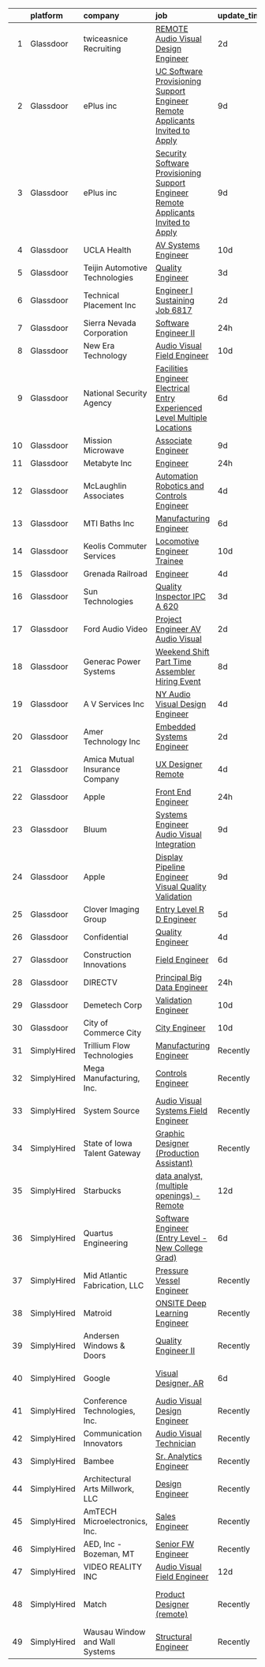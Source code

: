 

|    | platform    | company                          | job                                                                                                                                                                                                                                                                                                                                                                                                                                                                                                                                                                                                                                                                                                                                                                                                                                                                                                                                                                                                                                                                                                                                                                                                                                                                                                                                                                                                                                                     | update_time   | location                     |
|---:|:------------|:---------------------------------|:--------------------------------------------------------------------------------------------------------------------------------------------------------------------------------------------------------------------------------------------------------------------------------------------------------------------------------------------------------------------------------------------------------------------------------------------------------------------------------------------------------------------------------------------------------------------------------------------------------------------------------------------------------------------------------------------------------------------------------------------------------------------------------------------------------------------------------------------------------------------------------------------------------------------------------------------------------------------------------------------------------------------------------------------------------------------------------------------------------------------------------------------------------------------------------------------------------------------------------------------------------------------------------------------------------------------------------------------------------------------------------------------------------------------------------------------------------|:--------------|:-----------------------------|
|  1 | Glassdoor   | twiceasnice Recruiting           | [ REMOTE  Audio Visual Design Engineer](https://www.glassdoor.com/partner/jobListing.htm?pos=120&ao=1110586&s=58&guid=000001815bde1af5bacdf91974acbadb&src=GD_JOB_AD&t=SR&vt=w&ea=1&cs=1_984e3aa7&cb=1655103691930&jobListingId=1007932158764&cpc=26740BCDE5E48596&jrtk=3-0-1g5dts6p5380b001-1g5dts6pir16q800-451faa37284f0560--6NYlbfkN0AIiLXtwtv0BDns9BiY4ItblantFozdL6jLmLxNvS8mvsFZuf83cfUMQ9qRo3GRspBqXOMFgf8fthpx-_C22q8uRz3itCvf9cBGJbPsHYieV4Z8h5MJGEr-ebu6MgMBz-uHIU6-SOQ6d6E7Gtb-COdZ3byhuTX_XSrHWjGosj6QZ2Wajtk28WQZXi0UuhJUlxJKYITzIZvh2UPZghhRwxXok4Wy2UFwIzLHdJW_Ib3NnSW5VDZdeCupH8vcC4virWm9JbSEebsMnuMOV06W4V17JJESMKRPQLer5DKD8QfyD-hCvwPnhuET_4kg_wOpT4-OVNpuKXzj85nRumJYmP6LgRLkOwVzBYWa6A0i_mKlOcoiLMGaJx3iZYspPjthU88G9b1kKFfGGoIGLksVhsEZpyIoiKLt2S7A_4FmK5eRCvHofG5wFp2379O2hfBnMfYKBWI-nO0l8fE_-ztwRHyDFfet7UmRO-Dmq11vE9wlpHzCxhPBnj6O-j2rS9LAOQoTdAUpNdjWloLUrasRBKCyy4db4k5u-baE74wvRFN6og%3D%3D)                                                                                                                                                                                                                                                                                                                                                                                                                                                                                                                            | 2d            | Orlando, FL                  |
|  2 | Glassdoor   | ePlus inc                        | [UC Software Provisioning Support Engineer  Remote Applicants Invited to Apply ](https://www.glassdoor.com/partner/jobListing.htm?pos=108&ao=1110586&s=58&guid=000001815bde1af5bacdf91974acbadb&src=GD_JOB_AD&t=SR&vt=w&cs=1_93829f89&cb=1655103691927&jobListingId=1007916392223&cpc=9E934515C28A9103&jrtk=3-0-1g5dts6p5380b001-1g5dts6pir16q800-79c34c31ffe3a0c4--6NYlbfkN0B4q5ZfxtiYuHthRCrlNTaH3IgnRrb9iipLWN6eJD-7mf0GDGcGpfM9CdkPeB309lu2rHmGYQJidpvjoQ0kqEIfDujPyE7eEXEcKi_6ggEj8107-h8RVCbt9gm36wrK3SyHvn2UCGzArDUr2kjrREUH3bfu7_meW0mmNVc3nwBohidj7RZN8a8kvQbI5Y6kMTSQLwbXeYIwk_Ia6161xMXvvX_HQUN4A0gLPP8_r7CLVhPEV-6_sjsJTMQeEAM7RiPuYPJJA9l5MAyZKqs6CV3ELpjDLtNbHd9jTAkgWZp0SMPsXNDZGgR6Qx2-55pgTeo7mEkKLSiTYGaIFDHOKGQ8k61w9cL0X0brFztRBkriJGiTPUjrC5EzydGEzOpuyiYZJ2JJFQDq8J7y9ai2HWPbL8PGMvPwGwNoHQIzWpw3JqVlKxVcMuedqQZqENu5XE7kbl4Fi5hlQBwu3xK9UUcbUelHs6OULeRTyxfml623K2OY6J9SEZcg9OJY9MEZk_rZeHQa4uWhNyo6wrRi-AIw0X6SC_GDiC2X4u6T0HnC13JKOm0UHqdZpEDWhjajNfx23RgT2ig_WJK5knghHKQ7yC0zxhhWJ0Ch7Dn2JzFriwOa0O-EXkgJb_YKX3PiwqZvF-bN-22P5IGkf0TLi2v5xizEF6ZonTgD9m5QDrSMtBzDZpH4vGFAcgGz4BTMLxx-vCkxkChLcE4zAzvOnj59ITvBbLenIbZz8qdQyfNBoA%3D%3D)                                                                                                                                                                                                                                                                                        | 9d            | Morrisville, NC              |
|  3 | Glassdoor   | ePlus inc                        | [Security Software Provisioning Support Engineer  Remote Applicants Invited to Apply ](https://www.glassdoor.com/partner/jobListing.htm?pos=113&ao=1110586&s=58&guid=000001815bde1af5bacdf91974acbadb&src=GD_JOB_AD&t=SR&vt=w&cs=1_5cc26c8a&cb=1655103691930&jobListingId=1007916377775&cpc=96F8E6828E6A41D1&jrtk=3-0-1g5dts6p5380b001-1g5dts6pir16q800-5e196bed2c48b915--6NYlbfkN0B4q5ZfxtiYuHthRCrlNTaH3IgnRrb9iipLWN6eJD-7mf0GDGcGpfM9CdkPeB309lu2rHmGYQJidqplPnNGhBIFCUDLFsA1rQzQculEhFtHb154H8Yp6HeVayYYrFS3AGwLn4g6FPxkHVW95WR2IYWKo1jtVQS6cQOvM8IjAblyx5KkDc37wezpLvX_YxaEGh-jj4xit7MOwE1WglWk8ULch6mg7aMq1MGdQwvCHo0Kt9fCLlkI8bGX7qYtlsiiMP0BcA9mQ-HjUmYuwHtpXW10lJlp7JF7FA9LPfdxqcdy4jppO55x2T-3ciPoEV0FqzEPiCo2kC896VGVUocFjxKf3UjdRD0kackSyXXN6xG6Z4AWLFxQZpqWKLDlk-JG8f06Hw-rpU1c_-skMR7GU-qZgQO-0pW7L1y_BPzzPDXInMHD65ETWN21PwwnbN5lwErnQQZGRTlG5ZbyZzhc96BX1vIdGzPNDI6LlOQ0EAH25XdSB5PmSPtKgMfQmHMLmRJomHgmG0jevHtbuRyFgfAutNmo8g6lo5xCv_vSYT0VdFNdxrbAgQa7YUIRw_bhwKDsAz2nIGnHdtfoW7Q5w28XoOrBUqnnE2stdMER4uL9w3JeJ47ctVeh2Eoobk_d5HBZYGLwZZpeugcpCUHtNmLuyKmId2b_pv8-wT7wH8mtcJv9ngxR1rU4Z_ZSAal9O50gfnlhqyreGzXnW-se9RYXmmsV-yobYzyYfYjT5s1vaw%3D%3D)                                                                                                                                                                                                                                                                                  | 9d            | Morrisville, NC              |
|  4 | Glassdoor   | UCLA Health                      | [AV Systems Engineer](https://www.glassdoor.com/partner/jobListing.htm?pos=130&ao=1110586&s=58&guid=000001815bde1af5bacdf91974acbadb&src=GD_JOB_AD&t=SR&vt=w&cs=1_8d827ea8&cb=1655103691931&jobListingId=1007913036313&cpc=AC285F3A3ECA6BB0&jrtk=3-0-1g5dts6p5380b001-1g5dts6pir16q800-ae1442013531abbb--6NYlbfkN0DsE7ViekIsjp64t_8fXghHOV1s5s2e0k6cDP9wEyz_6tOierAtAOrZIVlWcTlCBBs_C1IgRcqucB3S5qgCYH7Bb5fd0T12I9Lf1Saqzta6Km1cdm-JSrBFfgvu7g_9vdYOJ80TDLLo--fkpB2fCBB2XMaL9h-7b40VUoeicUmm3LZKkY_RrxDn6DzgoAGIR7_i--bJ_2M-bdJ8Jz_2kYXO63v4d26mubncn4EVTK_cotAt7MxWDKKdADaAamawuDilO17SXUK19JiXb0jwDlxbW2BHQffASTco_Rhm_m9Q7xIFndl8sMcMr6j0uedDcJ1XOYgEvov6GCql-H_S2EqPeyGkG5DkRwTHoZ7C9o-GBk0J4bg9yONO_QUyVBo9OGSb-AN700OvQFnm6XwgU35KEbOyIhE-BMlqTWdPRsP1BsmWVHA-Abp-hLzVlYL8aVcmns-UaldJnZss7msSLnEHYpD6kHAO5dRr1XWzOLIFsUuZ3-4vdBT1HmRpLQ-aCOHDIms7LA56USNNJ47hemi4vpqhWqjQAcudVEaP5v870G9L95S9GcnUIpNLE5PKs9FfPFlD5XqF0qUnhSAVXLlvAsHVyvWOFhl8kFKJ-Vy2jOg_nhlIRpgRjY0XvJOTzDbLOVJEde5Q5pBXGB-YDnfSjyhbLDKl0hWqRCsi0vabIfG5qwFOdlYL-3fc1TDYJgu6yPrhzgPO9GTOQIX3phqdHwpTLrTv0U_i0iO8emdbf0I5VuBu6VWzwY5A1Lcy2peo3Cqt3Dw2WSJZQEQYbMmaMpA-A4tf1maD6bM8uOt8cXRGnPJCGSL4Cul86AQNYhfjTL1sEjf5pRPEv7QnKFECoNw_zPramORUKdg0qolJZu8GpsKcalTBVCqRv2Tgr3pPJ4iulWA25V7Lx6nUa-j-WeL_sP0ZcJ5FZbieWKJemFSdTjp5NFbmWWjQx_SvCa4XZfCo75aQ6HYYei6-E2JYsRamJ9C6t37f5Z9rpQ1iDsj_k9UEzvLa-nvz-2ZEslsdXyTzzxul2aizzelDDRIZXcVBIac2FMOpbNKvGwQTRV8FIcETU-84buc8FSwJv-4%3D) | 10d           | Los Angeles, CA              |
|  5 | Glassdoor   | Teijin Automotive Technologies   | [Quality Engineer](https://www.glassdoor.com/partner/jobListing.htm?pos=118&ao=1110586&s=58&guid=000001815bde1af5bacdf91974acbadb&src=GD_JOB_AD&t=SR&vt=w&cs=1_3da8bce0&cb=1655103691930&jobListingId=1007929110439&cpc=AF02A54CD0F60729&jrtk=3-0-1g5dts6p5380b001-1g5dts6pir16q800-bd4447cabb392528--6NYlbfkN0DnaoBVx6C2xqmGVFkuVrbeEM2K8M6Mr9IGd4k30nedi-JUCsVBAz7o0N4e6mf_3Uo9fF65GeGDxn0Z2dt2DO7OhvrfgTqUQY_sRHf1X6dl3U3uPx4yEJjqHFNLZIrOZ84U_-hgq0qXKNdVpjiivcHs9Kgmzb8AybtdjWElR89L7G7mJtL7z7EQeszrSXkKTpYYUP9m8XbPbJ8kggbHT8y4y8dKREmqE_s4t0ClM09Y_WR5XGPynFQ-9hoedINVBiOS0OLd4HBD1Wwph1rXKySPiODvkiQ9Bpf1KI7GgSbiGIPTqeCbFz523styP0nXXPKMsVjy3FUAHJyHr6HYmmwhrbWuYt0jlgZuvRUklu6Visdza7nHPrRoyx3NScakfFOvnKD-1Xv7hb7d5GceJ7hH31ISdGkzV-sLpv-u7KxemYY30oSSOxLfbqE87TJ6SNCW6WMK7nvNSMH8ZMlO0QyT8DKNPUZZ1R1Hm3vIPhdFx672DzaSI1UdDGy_QKWj2WWmCrGyyUudY3ouLbNhv3Vz6iwfnatLAkxnQd-nXLNjMRoArrekf5eZaxv2NJCEDzv97Sqoicldovw5w2v9JaolkwXiFlrmWZ3UApvLDsEeaQ%3D%3D)                                                                                                                                                                                                                                                                                                                                                                                                                                                                                      | 3d            | Charlotte, NC                |
|  6 | Glassdoor   | Technical Placement  Inc         | [Engineer I   Sustaining  Job  6817 ](https://www.glassdoor.com/partner/jobListing.htm?pos=129&ao=1110586&s=58&guid=000001815bde1af5bacdf91974acbadb&src=GD_JOB_AD&t=SR&vt=w&ea=1&cs=1_98f0beb6&cb=1655103691931&jobListingId=1007931544351&cpc=C5F9C09AE97B3D2F&jrtk=3-0-1g5dts6p5380b001-1g5dts6pir16q800-6326262c410ce934--6NYlbfkN0ACTqXMwIKLnsd5hPn7ZBNeqQK6UjotSgk6mVO0RdxsU6jVekUYSeq3Rqi01jvrDvrlPUqr8RrB3hK_GhXyxRHkVojY6YNtMeEwonYIDtSgTTohsKwMDxWbrgiGCAJKYdCkHu7pLGCt0hz_bmGCB6gUlvCSk0-9Hh3wgB36XxmTFzB1xNbpbf3TRARgxXqot2dKQL3WlBKhIQQVUl_qtG598l3lHgogbUBeljKdAlXkkGOYfYCBGeH3Yf48ouDQKF7xSYGhaJS1Ntn9XdFqjG_GhYv6vtxC5vevYfqogsyfj_KzE9605PdsORiYthtt1fQbV83voSsl3FDewyikeb-z0PeWgegTNQqGcmWGlvIR2tx5JZCBxANRlEeT_TKj7f7BR1AR7KW_aHZcZza4BOQ5caZCxL7IuUEUIm6lmFRAIbkE4G8qdczpBiwxPI_6s4oo1molfBAGfA0NO1SvTNbhPTUisGIg3_sad2O1D3W6D6UOhuXHB1d0maEOY4LtpV8%3D)                                                                                                                                                                                                                                                                                                                                                                                                                                                                                                                                                                            | 2d            | Santa Barbara, CA            |
|  7 | Glassdoor   | Sierra Nevada Corporation        | [Software Engineer II](https://www.glassdoor.com/partner/jobListing.htm?pos=114&ao=1110586&s=58&guid=000001815bde1af5bacdf91974acbadb&src=GD_JOB_AD&t=SR&vt=w&cs=1_2f4eb3fd&cb=1655103691930&jobListingId=1007933621113&cpc=95727D28359A3DAF&jrtk=3-0-1g5dts6p5380b001-1g5dts6pir16q800-b35fcab246921ff1--6NYlbfkN0D62_JHbrgYxlviA7FwbPsL4TkqsqsoMMqCOTnkHNAsjFce8vIDdSOySZ44GhM1jDyhekAxKYKJ-vCy-dmSCQCBszjUS_qLpel63a0bRlchoYInr3NqhUyAwmRnvr2TocEMswJtNIIDBiKWzKgnarFo9EyH95TBThDcDnMKJZ7Re4q4Zat4fC6LVhLBwfryCdGvGDcmG60fjFNhK96xXWaNggdUx5KhcbKgJ0Ef56Z880-Fv9U7o1kH5HrSgbKtRBWVwMnd7qjvpNR89xgJZ_3qHwC-nDqyEBAKZN1hSl_YfVGQx-GbpANOZQQWLF76sMHduPAJgKEQp2iWYXOr6n6XHuqHFyDm_X87i2CvE2Tw3b8aU0xl_xlB43YNcRVHC68Gls-m1QILp9-4GJldtUsACOcqDl-P1TcI4qNVxm3Dv83xyzWw86PMJCM0u7FW4k5SGHeAiqBDUGuiMcgj7lwnrZifa8N5gGRlZrW7UcJ0VVQxkZR6uR__ncTsyM_kwj2HElsCLqTUM8riAldh0j-avdypWzRkLka6a1xk2km3xdwlW00HbvkO)                                                                                                                                                                                                                                                                                                                                                                                                                                                                                                                                              | 24h           | Sparks, NV                   |
|  8 | Glassdoor   | New Era Technology               | [Audio Visual Field Engineer](https://www.glassdoor.com/partner/jobListing.htm?pos=119&ao=1110586&s=58&guid=000001815bde1af5bacdf91974acbadb&src=GD_JOB_AD&t=SR&vt=w&cs=1_4c125a48&cb=1655103691930&jobListingId=1007912918315&cpc=8D52E76475A7E842&jrtk=3-0-1g5dts6p5380b001-1g5dts6pir16q800-e2f4f63caf7f3e36--6NYlbfkN0AfJG_xRG53mg9dqGX-4VxTWJDceace7w4jwCqXHg4RLhP8YKpBAAOY2lKQH1t5-vCTkpC3B6OVlq4KIXbUR4dg0kQlZPREIF3P1u3BAOGD4cyJfYE1vjZwT7N2O1V1cS2pYqH7Dmm1kKVjzMzFQlYjr8B3sHNeyLeMLPVqSr1-c-Wpq8bxafJ6grHJxXgTZthY6_n26rPD3DkT3GPO458M0hbZ6JRFFEHNRK8F7iMq8CoEDDTyBC4HK_VohZXNT2l3fiQ72yz-Qq-4idUjZ2qdqpVl4M3CXUMzhPItzhKiCytD_HeguE3vgBFGAE3AEn1dbAQ75-CGpFgg90Ow3CIyDkSlACatagjWn1XF9OscqjMpsGOMpxrBhdY_uqXpIDhYuWM7e-l5RJGqCFdhztQj9MPqRMk5OzztIhvK1t8QKK2xC4GhiEibCjx1038PTsvIb-OhAiKSgFrmjM4CWU-r1E_xbd-5d4s%3D)                                                                                                                                                                                                                                                                                                                                                                                                                                                                                                                                                                                                                         | 10d           | Minnetonka, MN               |
|  9 | Glassdoor   | National Security Agency         | [Facilities Engineer   Electrical   Entry Experienced Level  Multiple Locations](https://www.glassdoor.com/partner/jobListing.htm?pos=110&ao=1110586&s=58&guid=000001815bde1af5bacdf91974acbadb&src=GD_JOB_AD&t=SR&vt=w&cs=1_269396e4&cb=1655103691928&jobListingId=1007920180076&cpc=3999BE48C643E528&jrtk=3-0-1g5dts6p5380b001-1g5dts6pir16q800-a0332c9e47c1e263--6NYlbfkN0AC5S5KfpcrE62cRuYLg6qW_HWiPjKHP06qk-AGfbwYtGlr3wcSMURH9oqKq1q2FCdQabsBawpYv9ksDwi6Z0-ID9JfcxFWiwhaArLErDP2OZ8uL1g-7w_vmYUvdQ6iPtV03ASysv7r9G4DvfSkuv6h-qS_xyVHRk64yEYKVoqHrEphVDULGmFSOxvG5acrGxWL3x6rd-y1VvAobRlvH9lWEwpBpaeTIbZbUh7s9aaBMkfXBvkHehwaClPb_lIpwf-TIwKbedeRC-Ct4vlNS3ayJNboh7cQyffC7oeJgZJYhZjfXrW-CZjYbZsU72yvtTxlodfLSNc3TIkBAPPApg-lTDhwVH2WIWKfQbR9HbJnbx_KkDmvyus2ZmcnuEXDmY_pRPU0PxNSt4ZbI9d0cDosNn_06YjSkdj_8idoxQ_0HdLblCwHXk35s1AIhzoBx5tSTuB55npWbRIwjencqIBEoTHJpfjulsMreYGthvFr_hqlcuU4m9in)                                                                                                                                                                                                                                                                                                                                                                                                                                                                                                                                                    | 6d            | Fort Meade, MD               |
| 10 | Glassdoor   | Mission Microwave                | [Associate Engineer](https://www.glassdoor.com/partner/jobListing.htm?pos=115&ao=1110586&s=58&guid=000001815bde1af5bacdf91974acbadb&src=GD_JOB_AD&t=SR&vt=w&cs=1_a32c6cac&cb=1655103691930&jobListingId=1007916982813&cpc=64DC0C913FDBAADD&jrtk=3-0-1g5dts6p5380b001-1g5dts6pir16q800-f472d513f38a0de8--6NYlbfkN0DMzJerYYVu8Q4XOw-Zynv8DQbhmW2d_BjXDoDYya1YvgJJCljj9QCiwMGsGVT1rDL124WqSqfM4QR5MN7vUkpgM3JDPCyeuqwO8CBMvlla6djKcxMoyfuNaCAX-rIoW2gcZf8f3oyhsjUFFlygUdnQfTADPaT8gH_KdpBsQ_SnZsg_hHWriEmnpanOYZiOEytZxjBfNsInllk2H35p8H6rjcoPvyfOLMJGXUanPVHP44J4bpkZqCQcsdoGHsaAXk8k-Ez0qLz7j2AeTj2gXwz-r7CTTfNf7ZmTgQfn-IouYEIk5liF6bZuAW2GtZCMYM-Il7tEw4OSuqYDPZWGLROgbYThGsb45-J8OVdWkpma9TyCv6emcnrJCP1nGtdeW-63tMW6_r5dZas9kWaGNkbp8uXXZXKSVVVe43CkqS9ake2sTBhUXWIK7TTFu4_lMnXXP0gX-2EmrAN1xgg0P0aAuhVbNyjbcYI%3D)                                                                                                                                                                                                                                                                                                                                                                                                                                                                                                                                                                                                                                  | 9d            | Cypress, CA                  |
| 11 | Glassdoor   | Metabyte  Inc                    | [Engineer](https://www.glassdoor.com/partner/jobListing.htm?pos=124&ao=1110586&s=58&guid=000001815bde1af5bacdf91974acbadb&src=GD_JOB_AD&t=SR&vt=w&ea=1&cs=1_285b787e&cb=1655103691931&jobListingId=1007933653379&cpc=39721386339D0809&jrtk=3-0-1g5dts6p5380b001-1g5dts6pir16q800-94d14086a38ebbc9--6NYlbfkN0AEz8yskhs-WyonU94DxDbjud48u0ikUque2H30VUWXBLQQy225G2gTEuepzS3xvf11dM72TFz_Yg8s7kQhr7XBY3XL7YvcRWP9RXeqUiLLBk7eLo4xdVozjoIpmUzfglgpNXcOB2OwEV3jra6E7NL0-xmIMiUoH9EDVOWYKe-i2ErU4nh37j1APkPr6lwPjTk4SP2z-im3YXl44tjdgbaEZrLdfosy0yrNGyzEWOrTdwxCgJVrgbltrIjOD5goobKuWZbOtZGIPe01lms1xd6p6rlgJ59I8l566qsW-c1NkTCpR9jD1YQmQ-xMdaoVtmlsAbt2QlDQqmXGVIi1unlU2bEk4hM_9mNGFqxBi2DFWDMIxAhOfzpjuT1P9wAyARErnl0uHs47Q_giYtnWlWYPbE46hV2DI9fLCswxrtGYYuEWOdbjD5Ag-O67vjVQf9GBGqgBPwJJ8OtL4NxXeEA8fZy7DigpS6Isd0PaactYR3DPTPHIMN-BHZlXr3hVnUaefFlBoCGTUrgLDTbIuv2B1yf1igvXJWI%3D)                                                                                                                                                                                                                                                                                                                                                                                                                                                                                                                                                                       | 24h           | Austin, TX                   |
| 12 | Glassdoor   | McLaughlin Associates            | [Automation  Robotics and Controls Engineer](https://www.glassdoor.com/partner/jobListing.htm?pos=102&ao=1110586&s=58&guid=000001815bde1af5bacdf91974acbadb&src=GD_JOB_AD&t=SR&vt=w&ea=1&cs=1_9aefbe5f&cb=1655103691926&jobListingId=1007926162832&cpc=E807CC5D9EECC89F&jrtk=3-0-1g5dts6p5380b001-1g5dts6pir16q800-c3251040ebdc243a--6NYlbfkN0DukAwDndutArnS8OT3znlJ-TW2KpK_7rZjO0LfXc6UVH5gGuOvt159-YgyWFozspbQSHuKPkLQ8SOrvAlS7gw1Xl4vRWpr1iLL0CPmmheWCLkB06eKMD29omy9kGdvR86cfqm9fhDKILX5LxI1YtbefTBTFo3vo7rTXOw3ekn1lAgA_UFewj7cTznC5ct5zzYRpp9izDc839quaXoBAGCv1_G2FdhNWvGIfyRKABL97xSX1z_7AYslLw1m3xMeY4xKjiVYmyYFcNLviNhexwosSWb1YTPqONhUC_OzIrmdIt0AO9L4DgnTWj9FwvF9K6OQTtcf6ipwu8F6ri96VCOzjT0zA5rs6FStk7kS0zfZAfow1UqviOJPqgeGiy9UVAAVdlPfkpszkrvPh-4TDgK42e6HRLWEtIJit6VAn18jZutFuEoZMiNGFJoxhilbcl8rUg9VurzOx52qEm1AkglWDCpkBTq2ZgsYJSllH62IwLhVi4WQ3SRnzdMzBCWI1rT8MD61-JcjTfl9xX6762MCG7Xud6GTSAA%3D)                                                                                                                                                                                                                                                                                                                                                                                                                                                                                                                                     | 4d            | McDonough, GA                |
| 13 | Glassdoor   | MTI Baths  Inc                   | [Manufacturing Engineer](https://www.glassdoor.com/partner/jobListing.htm?pos=122&ao=1110586&s=58&guid=000001815bde1af5bacdf91974acbadb&src=GD_JOB_AD&t=SR&vt=w&ea=1&cs=1_35e93d11&cb=1655103691931&jobListingId=1007920893344&cpc=632C08DE5A4EA969&jrtk=3-0-1g5dts6p5380b001-1g5dts6pir16q800-c095c12447b8ad9a--6NYlbfkN0B1ZbfVf7Xvph6p8cr1EOAD6nmieJzFLN9uQXR80e2-8ojJR-dw0FEeuyng265TDS5f47RVZxDZMsL2S5ePy_cP1H2E5PwuRii64x0uu0UiD64XA5l8zv3nMRATssnD1eZHt4uKdOJVonDi0UJ1L_3N41E7eCeBO9LogSIlyAdE9MWK7y_YYndIe9qaWopTK8Dw8XVcProER97D3-bEedkoTxy1P2IAO6QLK-obTQCmFAIducVIxufYR9bx-fnxLi_FEmJx2E1oZ9XjIlsskKqIFkMUSvnAqhiQnpMf-_VkBzcLbQBEFHovBJAzivl3eDZuJFOsQ4bhDqcmIvEToYbsnlGRRL-f8d25J1t-aX1hLYV0n6qKwRGP27ARQ-lek5TS2yIHvtydgt522kNKTe6uf_y98YkIGvSw-BS_x2kS_2DiHlucaAb-iJB15jDSmRgrCjQ9-2g1Sm_6faac9hVLKx4wu3Gzo7TWey1D5aPZFMOmiygow8nWKUtUCTBoY6INZWJSiHexedCvm6TQEwpJ)                                                                                                                                                                                                                                                                                                                                                                                                                                                                                                                                                                       | 6d            | Johns Creek, GA              |
| 14 | Glassdoor   | Keolis Commuter Services         | [Locomotive Engineer Trainee](https://www.glassdoor.com/partner/jobListing.htm?pos=109&ao=1110586&s=58&guid=000001815bde1af5bacdf91974acbadb&src=GD_JOB_AD&t=SR&vt=w&cs=1_d7b768be&cb=1655103691928&jobListingId=1007914330397&cpc=88BA482E144BE5C8&jrtk=3-0-1g5dts6p5380b001-1g5dts6pir16q800-bcdb9395720c7a36--6NYlbfkN0BH01Z0Zj4DRGYDcNtOIJ3K3uqZ2cpVsDCfQWKpeLTFWiKMK9p112Tffvfr9RYmUtqedIZmW2ra2SqmxBWSwE4NPoQPQbfPsCVIjS3-V-ARfHso8OA0TjDDf881nvBE4gOf020usc9s759PbXraHc9w1X875XVTkYec_3TbCbFlbtMtFtIThGGwoYhmhQivJzWB2iBxB1mwm7WihOiVt_ddpdepru1rYEnWLw60JVJGMJujbPxGKhyZ-TbLG6LzfSJJkBi5O6PWPkvowV2I-PmtaV2ovhwXncRvTyL5T-FKbzKo8nm0M84uTnG5B56y_XBg8oJfQ4J54Wyz1E8wBWM0WqJqZclUfWx9mP92iAedAAw53qnkIpuXc3YZMoOoSWmam_dRVxLj3Pq-u3-6upRIhQi1d5xTxiHf0X12rMHUuL-puF_1USjIgewM7osDAPp6rYlV_ndElFtPXSDrie5GEVPE3LdkQYtN21SQkvlAty1lUCyHgG3PQDXMxTbZPVIL58XlSrk2K8PAsfTWhrUCG_TkPKTcqLsXAH119-nQfHjrk_pnnrZ6cNtMbYuaXT5dBp0co_HdA1mVjbdAbY-ZLhoapjRBqj7s2A6ac6Lc3sN-sSr5ABGjPvigWW1LwJkuZ54mkD55f8CD0v7PH6CKPDJeAQbDoMfWfY9JA4eZGWMbtDvVgWu_l59wVkRqVdxox6P6KTuhx79m5M2p17rDc8K49UvNCZsYhbywtN9igg%3D%3D)                                                                                                                                                                                                                                                                                                                                           | 10d           | Boston, MA                   |
| 15 | Glassdoor   | Grenada Railroad                 | [Engineer](https://www.glassdoor.com/partner/jobListing.htm?pos=101&ao=1110586&s=58&guid=000001815bde1af5bacdf91974acbadb&src=GD_JOB_AD&t=SR&vt=w&ea=1&cs=1_7c905f5d&cb=1655103691926&jobListingId=1007925953519&cpc=070CAA02A9635950&jrtk=3-0-1g5dts6p5380b001-1g5dts6pir16q800-3f0baf96170bf036--6NYlbfkN0DWtRa9NJfjQIs4MWRRqD4F41esfMsK79cV24t80VXfzWoIWo7wDhVmo3dJUZ75DqRhtcLgxnWHpFaDj0V2mcdEIYZmzFGLGM_1Ng9QFia8jXr_BmPBgfGWSPrl8KwrvONjokKXjLukIsZ4OoDqnol30rhVQNAMvp8Vb57pjFz63nMFJwTU685yrU_nlig0q-pMThrlIPrMuFPkIDk5wp_NulFi7WKTi2SMB-7jQSvw7fJP2GojFskBXdj5Sey8660JBDvD5ts47rmqdTmV-rbKp5-gTPGa3iMsp4wj1N58DaO8p3UTcggaJDOAK-TRPbIbJ74VGiiys7OUzM7dg6NQlfyXKm-M1pLrGsHk4Q2Uz6W42NGPLsds_cmlnNgnEPR7WeYnPSCipERvxDLX-Iwg3Is3rE0daFLB1rngKcGooMLxbwZp8eMRdHxiGUQSJ9CbpDhLCIHSDukUuhAYe-qGzZV4_p9rv8yBxbfvi9B0J2RM4_bri-_N3_49udHTqK4%3D)                                                                                                                                                                                                                                                                                                                                                                                                                                                                                                                                                                                                       | 4d            | Canton, MS                   |
| 16 | Glassdoor   | Sun Technologies                 | [Quality Inspector  IPC A 620](https://www.glassdoor.com/partner/jobListing.htm?pos=128&ao=1110586&s=58&guid=000001815bde1af5bacdf91974acbadb&src=GD_JOB_AD&t=SR&vt=w&ea=1&cs=1_6ef2474d&cb=1655103691931&jobListingId=1007929170223&cpc=63E4514951618C5C&jrtk=3-0-1g5dts6p5380b001-1g5dts6pir16q800-5424aaced29d37a6--6NYlbfkN0CpaQ4qyYGjETj-o-kpgxD7mApBHTNOIIuIqvivG4WT-EVqZEPZ_cJQnhSeGJGW5Xj5zzL-pJUgaND_3rGhviiGP36aY5MWbK5PAjGIReLcmGvkstTe6U18gzNM-Wr0vAZgk1gH2ugs0UnteYDZ7a96O48MXV1rCa1xPIpOSAn3s53rlQlG51afDwaxXX7agVT0M7yTpWE6ktsBw6yOoqKHg-qA-TQlK2FCl1o1CclqG6ojB33Um6ESbyZ14dlvXNnBd4l6bjVh8lU9hImVsaHwm65npOKfuniR2AXOEJaAJqZg10Neq7Brrg7KYDT1TPgSM6E8aLEEuQb-FgJyiFafNXufpVka4IgEK9Rge4gtzAlCTHvYpWVIKyt7cXmA4qiZC2MNAIjG3sjBGF2NPOXkohuLDthX-B7VlR778vjc8dBHdA6iUHcl4uVzDDpYLmitnhBg_0xp1tpETbprfhX0GInthHTq0hOG2rJNdNcKdjwgSKUdZ21rmGVEfrTSRlyiFF6Ij1QNWT_xjbLjHd3kJ7nsOfubYMU%3D)                                                                                                                                                                                                                                                                                                                                                                                                                                                                                                                                                   | 3d            | Oldsmar, FL                  |
| 17 | Glassdoor   | Ford Audio Video                 | [Project Engineer  AV Audio Visual](https://www.glassdoor.com/partner/jobListing.htm?pos=123&ao=1110586&s=58&guid=000001815bde1af5bacdf91974acbadb&src=GD_JOB_AD&t=SR&vt=w&ea=1&cs=1_5c2aa731&cb=1655103691931&jobListingId=1007931537023&cpc=6BF42D0955AE9A34&jrtk=3-0-1g5dts6p5380b001-1g5dts6pir16q800-ffe3440569d75095--6NYlbfkN0D5Qh5ztHRJazBopTDU4c15ovZ4yuEHLDrRszDAd4mXZfEM9UhCL-UOGfuzT-KuljK63vf0igvpbwo_Tevpa7EhHBJVyXtAsDJDQiiZGhQubfdDXFpRS8SQfqyT7wCo9VemLmneSKQOra3O2MTakweQqkD-f5EDRrUQCPnqhLAZD0SpeqQRIRq9WDIGhGyOuRTaimnzKhCaNbx1GIRZqrtMqUCJClKrn8boFq52EPMmGorRKTia5LmMesDA2r_DqaiMWRMdRBekXnCg9r_bNlgxsOz70Lag3vVlfRMdRhMNW0HYXgL0igzDEg4Sw83ioxhkQ7pnUNjG18h58oJc4L3b-KTA6GFPY5bL3af_caMH4iw1WLAxnw2joamFMDVIzmy6n8vjzRu3CdE9R-GpinCHW_d2HF4dA0U8ODAXUEryRQiTMlqGrqqxcynwMJrMW6N_hGcq_umufuZrl-3dHMecATLkIQe5O72-2ntJArfGnUPVNm_RM-I1i-vkkMRc5FJtp0UOt9jFKQ%3D%3D)                                                                                                                                                                                                                                                                                                                                                                                                                                                                                                                                                                | 2d            | Denver, CO                   |
| 18 | Glassdoor   | Generac Power Systems            | [Weekend Shift Part Time Assembler Hiring Event](https://www.glassdoor.com/partner/jobListing.htm?pos=106&ao=1110586&s=58&guid=000001815bde1af5bacdf91974acbadb&src=GD_JOB_AD&t=SR&vt=w&cs=1_408d53b9&cb=1655103691926&jobListingId=1007918191767&cpc=B7DB07543733ED84&jrtk=3-0-1g5dts6p5380b001-1g5dts6pir16q800-07803fdc6dd1b012--6NYlbfkN0Btxs39KmTzjw_u_hUXcyTcLpNeUj18C2Nw5A7DCW0FWOPSvZxadnbHK3zUS7ZR5PxFjAz6JgyPU4mCQbegyI_rkswystAHWNpyKrCDZLTerz8p3ckf7Z7GSo7PPgYr92qvkeA1vYcHMqolRwwgqollr2F2Ru1-_rgUGaUfVATw0iXQWL4DmYah0whmfLxTpAzLF4RNWtB7eCchLZiB5UpUKt15Pdf5kdK8i1UIFjJIwtApQovJ8ghvzry4kNJcHD1DdH0-eEcsZogeIyLUU3Hb8XGFViEcGQ4vcjKahbQ-xv-z6oaLxLLQsU37NM4HYO-H3VY7Lr6d4eXJsX2GbZIvj47y4EJPR7lPdC5Vfewzmsyjxec3Z7wWuZIEdi1soFHxHIwmNBr7htktWrC0zF3_dSuOkzKalMMSAQEoulfpMpdyAk14oBi9jXgjtBb66O4yxyE6Z-7Nz37q4BqwtO_ydEq9bQzezshyDh0bFh-4g7xQDLW7bJHh0H_E_Pu0v7aEsjbqr9O_UKKAtPCTzfIwuC_wPgsZRld9DEj1_xrMBWgfiQ1YGBdw9e5UFUD6pV_2WIdSf9cWRHiW6V0zjelFIVW6jvjb9nycdMo5IOGmIEfJT59ToLWb5kMtax58n7clyi34efFs2TQGVXEa6a-9UsI2hDtMM5ipON5m5cfOMLkbwK5_o51cINcgW8pjUynBMUQSvJNA8LVUo0IBC870S3mmktjHKtNV-zgblUxm8zZIz3rMefn3vlobqRcQI_g%3D)                                                                                                                                                                                                                                                                                                      | 8d            | Jefferson, WI                |
| 19 | Glassdoor   | A V Services Inc                 | [ NY  Audio Visual Design Engineer](https://www.glassdoor.com/partner/jobListing.htm?pos=103&ao=1110586&s=58&guid=000001815bde1af5bacdf91974acbadb&src=GD_JOB_AD&t=SR&vt=w&ea=1&cs=1_bbbd93e3&cb=1655103691926&jobListingId=1007926182462&cpc=7A5E4CF14E685A14&jrtk=3-0-1g5dts6p5380b001-1g5dts6pir16q800-8c2831c3d65825e5--6NYlbfkN0D_KRozbKJx95I3LRYgbj09bqBDFeyQG4s8tCOB31p2DB52vlyhi74MzhuvOVbf_ik_80jM3Xz52jvOHAcl9c8euO2tChpDOa8_mK7bLrxi_3yYSW9gzuVPyej9K0r4a_hw46cAc8us-b2CLRodYVmhlXRR9uokNklMBbX6inAV0J7DaNDco065Zp97yt-G6-k8YyXbg3Nlhvc5X7sVSS1ixScxTdpCXKFwuNim0UyJ6vxfN6_TZL_E3cZZvmR8JtywH0wKLa9mF7MVfrM0kubPEwubhLm38RlxXBQh4HMdmsUvQ5EW1qw-FxONp9HarBM12ALE3OCukipu6sKsrONQdcxMWGJyFpNE3krtwt1PLHf00XNYhYyjwYHtITtHnk4w4ba4G86AgOTzDjmuj0PXg1V3X0lDMhRfSz5agPBGH6F6e3DlOEi5pY-SbJK7aSCjncTszbruTqW8Ec_ZqDP8KJlu2BEZFniwf9yI4T8waQXaOOAppJJTJeAXhsW2Y1KJu_HHsukk3g%3D%3D)                                                                                                                                                                                                                                                                                                                                                                                                                                                                                                                                                                | 4d            | New York, NY                 |
| 20 | Glassdoor   | Amer Technology  Inc             | [Embedded Systems Engineer](https://www.glassdoor.com/partner/jobListing.htm?pos=121&ao=1110586&s=58&guid=000001815bde1af5bacdf91974acbadb&src=GD_JOB_AD&t=SR&vt=w&ea=1&cs=1_177c9a66&cb=1655103691930&jobListingId=1007931719230&cpc=4B86475FAF393599&jrtk=3-0-1g5dts6p5380b001-1g5dts6pir16q800-0a7b21f000d35cd6--6NYlbfkN0AqmDMj2bDZkROu5FSaidcV95bzkzHAEofUpgLoJ6M4LTjV1vucrDQAzNbwESHGstk0osExnhCrr1Wnky4SFNjcvZVoFadPULI-G072JZ_PnjHjZUNmklJVQWHWZcTSn_d7RXX2ejXxAqWAXQb_rXSI0vN6l2qKQwqpJS7sxsCt6MlvKLwanUk5QVObYHzoCAn11z1RxQUULF6oJjrMPEpaSpaTeJTj1rOOONaeph9G2WWPTBKbl9ZKpHcDKP_-ZPnfhK4_77Ok4GXZfBkPlT94lloLyI8rKYpm2vBmEy_EJpBXNSwzceWQQuBamUaYG-2c-sslO6MibkcrcCTdJDAUWlTJNGhl9aR2Pn3Dy4_kLp7q6BGbAZvO2r-u_x_raobfoDRn3CTgHgSne3K5gdbDxMnikBH9r_q74t6jdavdhXGfeOGmH6pvNgYofkujZ7KXGMgqtqKc37YtsSRy5RiD3PKLmLZXgIW_J1vcg72jFQ1t_3OYe_NJLTbCYPhdkgk%3D)                                                                                                                                                                                                                                                                                                                                                                                                                                                                                                                                                                                      | 2d            | Remote                       |
| 21 | Glassdoor   | Amica Mutual Insurance Company   | [UX Designer   Remote](https://www.glassdoor.com/partner/jobListing.htm?pos=117&ao=1110586&s=58&guid=000001815bde1af5bacdf91974acbadb&src=GD_JOB_AD&t=SR&vt=w&cs=1_c92a49ff&cb=1655103691930&jobListingId=1007926834023&cpc=FDA93C03AE7AED37&jrtk=3-0-1g5dts6p5380b001-1g5dts6pir16q800-2c7305d5d3e04e6f--6NYlbfkN0DHNsmo6-l5VPEcn0_qUKkjeVx5zfr-x0vwZbi1T4ZBycdf6Jx9Tpj7qckzafRgtcIsjmn-TscFFB-IG86F17M_sb4snCqogfMYBkucV4L1lAygGDqBt5-cph-doJXodkoZgAZ2ic4E2TQ1vuILfL5dbGSsMLK66x38hbHaXN1IL6kxewnsLr38Yf7hwdUAZcUpSu5hNIu7xgOB0bn0YzJsb2v_vj7ZaHQAc9XYacjC3NTdnLv9bU-eUAnBiiCZoMQ27wwbDZhNnvZR1rio44s7b0pjA6TLCEQTMqcc2NL_ZmbjlFgnBCyy9TTTKMTT9teCk6839qmVwsr84NErGeddGtb8bFHLiflUq6Eg7BpLwwRnd-41udkSzWmPjrxbYv_jUYG-YtQrjq7IgJbw-B1bYaKgOPT09R87cL_oxxl3rV7mPI4M_UJDvOf5dBBA8mam2_ffNlflV3j-JsuCrWSRYaA3fpVDmLRFmiWuZBGAO9XO5h-ck8lDLlO3cSm34aV4vZxNsH2NZAA-efCtnP9X9yFlXjd-w4k_OaLGmzIgMbZVI7CMEnyWLCgB6j6vxdgLuLUBCsgkww1_Kl9-_YyOj5G1sSM3V21Oi1D0ikPGFRRabRxWiZDC4EHO3xhSIiuYst5nvuyrHVdpWTlHRHrQdfwFf1tzY1JejE60ZybqEsdr1tO7rzjvtteq5YDEHKKM4Al-ZPYOD8E1HRGiO2mJqsU3L4cnEIhf6XjnX34X36lqRPQc91XtbQhCIyBOo8f3j-YL8NhzGy3fqUforRrYs1nA0PZmSJMCDCQqjJAU-g%3D%3D)                                                                                                                                                                                                                                                                                  | 4d            | Lincoln, RI                  |
| 22 | Glassdoor   | Apple                            | [Front End Engineer](https://www.glassdoor.com/partner/jobListing.htm?pos=125&ao=1110586&s=58&guid=000001815bde1af5bacdf91974acbadb&src=GD_JOB_AD&t=SR&vt=w&cs=1_8a4e92c9&cb=1655103691931&jobListingId=1007933516390&cpc=F41FEAB56D215062&jrtk=3-0-1g5dts6p5380b001-1g5dts6pir16q800-b6500184dc1db087--6NYlbfkN0BvKrLyj5gPmtZO9T8euul8TCxuuKNOtzRJOomxnwSEodTz2Bc-sPZlC5mDe-NOaJjexjl82Pa-gbnnFPtYgRzWEPjy9f7yGWAebL98c8wA1Q6S_f-EXZvOv21yoVYMHPCCMfAfS0vJj1wgC4brmm0jIqkcBJTa9YIr0wTRlGydN3fKKDf4m5N6F-mtHO9js61_cuSKz9Og0u0K7v3bEAVwuFe8LqAXKFiRzaLMKKBSqcE56b9h_ptDV4EzGCj5MMGRQeRQCB3WXhiwOWoPUmaD8POmphql971U9rRNScLsHbqgifuhh2o3vMXO0hCNH-v9oSofmD1J-lGWRSTe8wh5zQnuZYgi8E0hFmfVoT77upvKGCSeKXL0YPpYl2kBikQgQvvEm06P_mOZi5Y5PIIyVhTrj2ZXRXgRXL4lH07Lv5jkKSnIgCw3qyZKK4xFSSawYN5DMyXfm5ow2_Y2r4XFoEhWLiZUk2NJXjPN8catkBiuUzFvHusMaAkYSOu6aKAnPSO3f_zlowpJIhgpo4Kvp3RbNaUSl_Ff5jV7gUWC_qKS5HRlxHpdJ8IabNia1nOw0PsT7R3ZFz58oNL6cbBdMFkuLR4nBNIkW5jPt0mO_H2jJymbM-1aldak7-qfzb8blqG-4B_c5fClTQ1yhb_hn_TvenwBKgsBlanzQNxSbQ5Xhmtpq-FPaD_7Zbv8yDrop-mxdhmkAO1ewJXCUGtPknqSayuZWBMwBHlIMxgTpmf4liqmMtfJk0iDCdZd0_dDrzXPPLemk-TBCWhc4zd_WWCotw88pwJdrDK8xuG6LWvE40wNcg2VWfJ0djQl4c8YnQOS_S0ye80mLGxoekptg0V035bLUx8Hz46FQmSSXldYCz1COMyAFkKSas0O-KSPa6f8T6BMJcKKythHYyjHzxDntjgS99W7Xz4JvHkesmleqyIAGkhI5mIHitwUYRc%3D)                                                                                                                                  | 24h           | San Diego, CA                |
| 23 | Glassdoor   | Bluum                            | [Systems Engineer   Audio Visual Integration](https://www.glassdoor.com/partner/jobListing.htm?pos=105&ao=1110586&s=58&guid=000001815bde1af5bacdf91974acbadb&src=GD_JOB_AD&t=SR&vt=w&cs=1_c43a83fc&cb=1655103691926&jobListingId=1007916457474&cpc=88721497BF642DED&jrtk=3-0-1g5dts6p5380b001-1g5dts6pir16q800-fe292ffb3c1ee5f7--6NYlbfkN0A23jOtzX-XlzBTR29DV_nbtB4VC1Acqyp5N2PfJwCQ5enO7afvAQU34sMemTj7Xk25tTQ8AGRerKVVgfy8OpE8r65Dc5iW9kSMfjFWE2waGvC01Djs5aGFLDVTkeFjM3HJITrxPmVDKPzdhxm6zSoBTCEF4ajY6xtYJBadnIzSGkKJDCFTd-xPmGIUpx0T0IC_3W00RjF7PaIekPHK65uATJZqcPByeTkG6UWv7xJc9-g0Ds3fwOts9NC7Tr4cPPyGR2MFexc4udouXqmFFCiS1BV0a5NCPFVZe8knUFIawT-PfuXsVeapB8ql4fgRbNLRcErp2wCABBTCIkkNOvcL32LqFwW57Vw5fLirP45mHGlnELXbh3e7kqaPr1Bk-uWDCF4aJuFdDCOeO5U7bJFljpP-9du2B0CYOGqb0bR4gBYVuvWPYE2RBjpWf2_ujGG8RHP_LKEcGfZ0nvQLi6BTnJtmj-pyzATtvxn5Ou2rPi6PonNuEmhUtmUdmIeQvjMTONzObTD7vKaSgei14cMW_sb_zkUqslWgPUMCXa8DoeqF3nZVcQr1TNTHm7RQZObo4JfxL5w9lWBLrgbAmvq3nxBieM0pUfDoaP60CL4I4CM9nyWEacmC_UJKcxWRQ2d21MtGkZo4FqU800Vi7Ins3C9spsxu4bk8sTKAcWlsZg7N0zJw5-ThhH0pE4_W1NpINR_8BIBSH_dPIGRveJBHe8Cb_dib-7_St6nEEbv02HkbeKYNM3ij)                                                                                                                                                                                                                                                                                                                       | 9d            | New York, NY                 |
| 24 | Glassdoor   | Apple                            | [Display Pipeline Engineer   Visual Quality Validation](https://www.glassdoor.com/partner/jobListing.htm?pos=127&ao=1110586&s=58&guid=000001815bde1af5bacdf91974acbadb&src=GD_JOB_AD&t=SR&vt=w&cs=1_359ded5e&cb=1655103691931&jobListingId=1007917019830&cpc=F41FEAB56D215062&jrtk=3-0-1g5dts6p5380b001-1g5dts6pir16q800-c80e6fe1755cf32e--6NYlbfkN0BvKrLyj5gPmtZO9T8euul8TCxuuKNOtzRJOomxnwSEodTz2Bc-sPZlO_uSwsktAegDR1oWscXc61NrTffIEesDGo53JFfvJIhS8I4S5B1oCFs6efuaBjIIlKxFYUc8EZp8_FSrWyt-6Gd0C1Kla_KX0H2vUJkZ2PjeccW3zegj_wqrshFePLreY8aj--uIbKvB--pRmbSmgpg6y6ANVyExbtRxmu_m0noO-U_nrbNbmO6iTwwhyQ8E6RXFDU_EKpZN42V295pZTdLtryf9mykBNevvVFcJqw-y-7d55-ZnkP3Vox7rZRd03uS6ElEDN4HJEQVGZi7mR3q62D9kGxQPLTAThyebAg0mZE8i59TwjDFQ8kP7dcksiQWLaXUQ3Bwa3G0gXDNN7QMgdwrCOgW88GVuJRgbbwk-mOIxwY-ZpNveoOOP3pcIxMWLVIBi-LM5hxVoPdtR_NYUS4a17QD7yBN-5XKOMma_ILTzbug172t1fsgly0cyFradpvs2pJ7jqxIOL3nv_xjRQBx7Ax4jwDECyM0gFhfhnt_WEQKZinaPrYnGglu5LOB9Ttx-8pXN8b6Lhw2nWrQujjEgqxjTf98aPYrZeC7XUv7Agw5Ci3j4a0R9ahZIz_MERe_moINjPENraqaxKriAiCK74FmcAd3ZNOa4LnvSRu4pFRcj3Cwj-Lmyq0GrFVCXInqMXfMu-csWkwcMjDNduuD-h8btocRNNYCFdddgDsLhN-0IIRmjbcgdxuT_3iG1DbjxgkQBfdtyLTmMvzyE5ABD4yKMm_CyMbTsL7DeYtgaC_1YT_Szz2Gi5y7OKz-Oq6rLOSpgIbpdcrNUMhzmFP3F4sUePlFYDg2Z59rLATmf_N0AZ000Q1NrtdK5-NYJKr21uC4wp4jpJBhoSwawHIMh8ro2AgLxM8gzI6eDqVNi-6VrDEeyWdoxZics3B5yGFL0U7lJ6eul21qnn3h8f157-2I39Z8Rn7esVmq-NvfcyWv5dgXRExdt1ZPL)                                             | 9d            | Cupertino, CA                |
| 25 | Glassdoor   | Clover Imaging Group             | [Entry Level R D Engineer](https://www.glassdoor.com/partner/jobListing.htm?pos=112&ao=1110586&s=58&guid=000001815bde1af5bacdf91974acbadb&src=GD_JOB_AD&t=SR&vt=w&ea=1&cs=1_501e649d&cb=1655103691929&jobListingId=1007924173590&cpc=D1AB73242940E063&jrtk=3-0-1g5dts6p5380b001-1g5dts6pir16q800-5cb7c67c559c8a78--6NYlbfkN0BOkW1B6-52HTMIzwMXubqwwxX-CezccBvLrGGUX6aSnRfh85VJsqJuIIg9e7-vMbGXzLzZ3ajaYs7NvckEY7-vPq1A4zZgrFCdaS-ZbRxox9tzjHooVHYVaHi0LW9iReeipxE3yIq90OyMG_ci0VOhOlhzA2MCEVqrMzTyzyoZD9qSPW_QpkpFi2DLsnrty2-K9jxqJZRM0_vEv4eIQoBZkFQ8X_crNc2lBbaA9YlFxs_g5vow2jVwZpaY76oFlfMLCqREfJXgGRciwUONNloeY_lLni929hTcZ5Ux4pmOoMxMzogTLtDL7QIiwbbTBQcNCpIoHULfN9zxvJKb8dgzCrf38LYRBnnJ2ZtVVUnGc4NSG_2ea6GlNGT_-p0BUF4i5Uk9yVnxbFCC2zKC7HEn4vcbXrOkqhcPv9gokh1YyMBgr_0blYlMJNAn8YEWRgt6HvRbQ65cm9mHCOKzbaPjL4DtmVRInBsC5z9f77NSWdyWFb76he7jzosAfviKrgK389s5WXSIN9-LNCVvROED)                                                                                                                                                                                                                                                                                                                                                                                                                                                                                                                                                                     | 5d            | Ithaca, MI                   |
| 26 | Glassdoor   | Confidential                     | [Quality Engineer](https://www.glassdoor.com/partner/jobListing.htm?pos=116&ao=1110586&s=58&guid=000001815bde1af5bacdf91974acbadb&src=GD_JOB_AD&t=SR&vt=w&cs=1_793770b2&cb=1655103691930&jobListingId=1007926546446&cpc=39BF0EDDD7C951CC&jrtk=3-0-1g5dts6p5380b001-1g5dts6pir16q800-d31372241d22c835--6NYlbfkN0B9VrJFqrjDk5oTIQfg5TwONsjVej5CZ1aZS0dtDEjlQJwLJ99CNR90YJxKDpAp9cbxeRYl0U30kE5J_MhAfRgkxsd8tFwpFSl-HwzTTKYJv2cN83kdTKf8kUQKuxf9EWb0IV5x-T61u1xrhzxlA5kYSCAXdSWjYbXL_cb1xCb4-zNjm5Bqi2abD_I4RLf228SZxztDypw-zsFDI-KYjBvQMJnbJmxRKq-Xhok-z-lB_yl8_WYAPG0hHlqu3hbk4tJytnh_c2XsMwpk6X-Z9PTlcIg_gbqXYerEvQ-ZOpJxdt22DO6m7ZhiiKxuxn_IQqZRr8daeaMe9qkzED3pFdnzzLDstkb9fNcYgiokqqnlHpEFilJ4jqKmmEEttKDakuqPLwN7CPRm_3cwHgDP6wxzqClo8NpJP2hFj2fl8f6ji9J0bvdx-hmqhXPzMHQSD56wdFwCnI-0jOhlvaQ8pKheFrI3JpInzelkdcagibiD1EgHjD8MXfDLhU58cm29ze8kL4ZtwWwU3CIEyrPoTaPW0CpYT3BKnjxW1fda2TrpGy7APFRmaeGk2R9E546NQqr3K5oLAfOa0ymPMlzGXVsySRwghtYX80TXkT8bwF8WxBUeRJAkVHsx4M84l1JRrdLQb1--RYIV_rvWD9DHurhs)                                                                                                                                                                                                                                                                                                                                                                                                                                                  | 4d            | Bozeman, MT                  |
| 27 | Glassdoor   | Construction Innovations         | [Field Engineer](https://www.glassdoor.com/partner/jobListing.htm?pos=107&ao=1110586&s=58&guid=000001815bde1af5bacdf91974acbadb&src=GD_JOB_AD&t=SR&vt=w&cs=1_56cd530e&cb=1655103691927&jobListingId=1007921859638&cpc=16EFF8D9850E1D49&jrtk=3-0-1g5dts6p5380b001-1g5dts6pir16q800-72ba00ac9934bbe5--6NYlbfkN0BVfAeLFbYihWUZEtZfr4Cu5Mso3t-eQfK0Em5MuONY8E9bMry-JWoOZH7wVkVaF_9_w6NejOTx2UnFAcDIFumJMm8YUfCNtBt94MRaYOcVbog05eACizLQvgMHMb1z3NQHwoIfOKWErf3jvr5TSlsBipySrgqny8GOTZ6IqU5MsZ9uF8bTEdkNhlqVqZnvMkxVYeoQfMsWwenKHOdORS0Bi74gzC58zncBSIYewoa_Nca9CaQjHRnRZbq-83jJHqzYba2B7oM582fHWyxaARiwJNv5rT95qdC2FcRnA46OndYVUy5aXw-sS4zj1LWohRpvEF1kC0rCj7Bw5V3epJRO0lY0KsPcmo04YrGmDTGwiNdekkETF9KxGSFiRQ7EPvXozoK41zcR5n_DgB2xMppFlhuYG3QDeQJ2gnZj4TaeMMJKsmwS-40kTBVTv9j3FcGYTbiXAviOsejKyHUf4SGx5Omk_sb9s7c8y5XtMbGFQg%3D%3D)                                                                                                                                                                                                                                                                                                                                                                                                                                                                                                                                                                                                                        | 6d            | Mather, CA                   |
| 28 | Glassdoor   | DIRECTV                          | [Principal Big Data Engineer](https://www.glassdoor.com/partner/jobListing.htm?pos=126&ao=1110586&s=58&guid=000001815bde1af5bacdf91974acbadb&src=GD_JOB_AD&t=SR&vt=w&cs=1_b20c470f&cb=1655103691931&jobListingId=1007934853642&cpc=1FDE87803EF93CD3&jrtk=3-0-1g5dts6p5380b001-1g5dts6pir16q800-4185e274ee88ebb3--6NYlbfkN0Bg-vCOmr41z5O6cL3bVFLNCmt4d7jQ60EdHBZU4QjMGyRF3OJkwwC0GQxq9DZ5KcirZohSo4qkami54lqkvt8MXa-1Wy1cPEujUxPoZbsq2S3uMoGJzk4RIpoy5FwCwBcP1gjB0AC62RcURu5kjVwuKLIpPgaPyMfcgXeuOUFBiLRU2iNqaKx0jNz7jabDP6BzNZ9e9qh7M9rTdH6A5xR2g1K6oKAzYvQb_kdBvFqarPyGz2MESiOqs2uB5RzeS70ljoVA8JZN3njiA8rMiaA08sRGTbRYw9rh7G6V1nrqI4mloWSYXXMcnyKBBtmNz9CdCVvCy7IiY4YqYxdmUxLPLVV1uigUhqcys-odDgl_OGQuRe_SPmbNoyd3hMKZWnf21a3u8PrJXWRC-8x5NndrHjV_2ymJPIGzK_p89EZVbqiBWlMADSE4)                                                                                                                                                                                                                                                                                                                                                                                                                                                                                                                                                                                                                                                                       | 24h           | Atlanta, GA                  |
| 29 | Glassdoor   | Demetech Corp                    | [Validation Engineer](https://www.glassdoor.com/partner/jobListing.htm?pos=111&ao=1110586&s=58&guid=000001815bde1af5bacdf91974acbadb&src=GD_JOB_AD&t=SR&vt=w&ea=1&cs=1_8c3bdaa4&cb=1655103691930&jobListingId=1007913772169&cpc=52D3555E595CCC3C&jrtk=3-0-1g5dts6p5380b001-1g5dts6pir16q800-0e1b055531b51a49--6NYlbfkN0D5HzV0plNjCgucY4hHna-FhASqstxf_nMH5vK21tQ-na9Nm3eX_Qu6aDk6bQeuq4m8t03QOCLLX3xlngZr-BRe_8kM6hrRalCRlsWMFSog2uLNBUIGq5yr1fpTGZnJoarPkO01aMYG-sI_6dSETEuwgij2mBRO1dU7HirM_QJIiWbkFNL8NtLXEFTe88nySfnlZz9wlD0B3Izso2LQsk6PKUapK3iN-kZ233vMPs9yd0ajZI0-XCMLOzJiUPQCm8karQB3DvKGHp9FW64dAbikf8Y0s_k3-AIyD0D5-yVTzDCHyg_UsAMuGJX-fzcI4WTe2bskzJM6BklshVQkfyxLbEKj_ArXLE__Tjzxe5YCKOjGZ5XukMupI2HtAf1jwtK604rppaOc3W7Fc-VE771vh-s53mSZfK6-i-OMDSzR0KTUvOYB2YRlOMDIJfqp_7DX1UBPf2-ambRObVG8BprYQozFZXqPEVmLR5cTVvMnsmJ52a5kmklmWY74GhTbn51-oardX8wOrQ%3D%3D)                                                                                                                                                                                                                                                                                                                                                                                                                                                                                                                                                                              | 10d           | Miami Lakes, FL              |
| 30 | Glassdoor   | City of Commerce City            | [City Engineer](https://www.glassdoor.com/partner/jobListing.htm?pos=104&ao=1110586&s=58&guid=000001815bde1af5bacdf91974acbadb&src=GD_JOB_AD&t=SR&vt=w&cs=1_c25405b4&cb=1655103691926&jobListingId=1007914538730&cpc=BD12EE6BC876221B&jrtk=3-0-1g5dts6p5380b001-1g5dts6pir16q800-c7da436249f4d47b--6NYlbfkN0AC6SQMfAkHCondRquBNcE2ntt1snCy3fyoZRReqai0OQqBzEr8VZgEBGCPayYjgQCvWCd6ZrXURrIe_WK8Rvh0Fo3pQKG6ZhCccpeDztvuy7-WVa6yzBMvuu3GgCGS9gEWLaiA3J0HO2kh9Cyr6YBWAsEFHU0-ZGytER8KFFfCHWEsbueRBxzJ5tqbBBSAhiRzusf14xc5cPaYLL0NtWRum8qlPhkGHxtIPzsN2i93dUVYRhEUe86sssprSdQjbNRy1bc8_SDF9VbB6oNPuIjCO2nTpVV_MGMtqTNQFOHqZytoDfsO1-KT1Uj-P34bYeCWwWyVilJWcS0_T4nXjDJUZTCxpX4LTMesxnhNRNiEfJEd3pdMCZusR47_EpZl4DCoF9867vsFjlG0bAQJyiYVVFAnRoA0aqEfc-LGoe_KKjwExFYH-2PLazENLqeYQEtX-I0CO1s_8kuSFb392Ob0iMcm4q-RnBJ6S88pA74U21wuyj9zIu2KshX7Fsz9r9z2lR0lN31RHmsJKX0Qv56aIVjUNHMokI41ngCdhzHNEBR_AQIimtnWiEa2RWS82UZdjWvF1A9xxFU27PkWQFU4i408H4LoTONsCGeR-2O5Gx8odzXcCn0hwCDlyaciTAvvaAc05OzNLmi4OrBcWgKloQDmLDkR5sYBI-MzOafIwQHdfcJ4Ir-LYktDRmTqiSpWvEBDfpvneeoVXqY84Ec_K0SDhrfhtdYFQarHE3dcuZ5_sDEfEEXXrzpQxSwfzeXJtaDVhwg8fgsQwyyDuueXl9Jjg4ZGBRk8jaCUBLtNfkEL3nB0kqKJ2qxZmYgUDFIWlqVD0iBBFQSTHZD6YxYjqKsOkwoHQ109v2Rwh2fBpXzy9HHjftLBrnKYaRzVvVgXnYXEsJNCyfp5RMjWw8wehbVvYIiRhqvZE1DWnhwOxS3mxQJ25vOs1U2mvvC5l9pMHqKRCA5hjjGPIlPABPBC37abs97MG6BpvVbm8kyeEQibcPheKfpG3RqtruXrCIIRGVQtynwpnGdrNaEjOUs_FhTiS8ND-ewNk9vO4WmVQw%3D%3D)                         | 10d           | Commerce City, CO            |
| 31 | SimplyHired | Trillium Flow Technologies       | [Manufacturing Engineer](https://www.simplyhired.com/job/R5OumYuk9WNefwGpQyCL7SXOKM9CE_p0gDtG8T--6feNE51vCLdT2Q?q=visual+engineer)                                                                                                                                                                                                                                                                                                                                                                                                                                                                                                                                                                                                                                                                                                                                                                                                                                                                                                                                                                                                                                                                                                                                                                                                                                                                                                                      | Recently      | Fresno, CA                   |
| 32 | SimplyHired | Mega Manufacturing, Inc.         | [Controls Engineer](https://www.simplyhired.com/job/A-PuLvSL_MSX4LQRH98oIWQQrXj2TQ7eGS_jFvpYgV-Fy8o4GRfiNw?q=visual+engineer)                                                                                                                                                                                                                                                                                                                                                                                                                                                                                                                                                                                                                                                                                                                                                                                                                                                                                                                                                                                                                                                                                                                                                                                                                                                                                                                           | Recently      | Rockford, IL                 |
| 33 | SimplyHired | System Source                    | [Audio Visual Systems Field Engineer](https://www.simplyhired.com/job/xVBqUv_Jb7WJWKXZWvKMDvPPRs-yjpNF3jAs9pIqje1SIoBa9tk9Yw?q=visual+engineer)                                                                                                                                                                                                                                                                                                                                                                                                                                                                                                                                                                                                                                                                                                                                                                                                                                                                                                                                                                                                                                                                                                                                                                                                                                                                                                         | Recently      | Hunt Valley, MD              |
| 34 | SimplyHired | State of Iowa Talent Gateway     | [Graphic Designer (Production Assistant)](https://www.simplyhired.com/job/QsPWLwB3nLWkZZ_FuuuiiyZfuKQIbGysJTUk8F5eCEZoxlMHHeJJDQ?q=visual+engineer)                                                                                                                                                                                                                                                                                                                                                                                                                                                                                                                                                                                                                                                                                                                                                                                                                                                                                                                                                                                                                                                                                                                                                                                                                                                                                                     | Recently      | Johnston, IA                 |
| 35 | SimplyHired | Starbucks                        | [data analyst, (multiple openings) - Remote](https://www.simplyhired.com/job/2XttlE_rMtpDt4LufZzahFKa_Dc_4bpp2dPQO6McGer8MqpYbvltDQ?q=visual+engineer)                                                                                                                                                                                                                                                                                                                                                                                                                                                                                                                                                                                                                                                                                                                                                                                                                                                                                                                                                                                                                                                                                                                                                                                                                                                                                                  | 12d           | Seattle, WA                  |
| 36 | SimplyHired | Quartus Engineering              | [Software Engineer (Entry Level - New College Grad)](https://www.simplyhired.com/job/0-kibxoGpVj1k26pFH4E-Bzequ3rK05V-16JdeVp5UhCRqMCWut2xA?q=visual+engineer)                                                                                                                                                                                                                                                                                                                                                                                                                                                                                                                                                                                                                                                                                                                                                                                                                                                                                                                                                                                                                                                                                                                                                                                                                                                                                          | 6d            | San Diego, CA                |
| 37 | SimplyHired | Mid Atlantic Fabrication, LLC    | [Pressure Vessel Engineer](https://www.simplyhired.com/job/OH9_oJ5wSeq0JeCA3IHiK8tetekYKyd78DFH-K6QhpYdKQ0KTC_VAg?q=visual+engineer)                                                                                                                                                                                                                                                                                                                                                                                                                                                                                                                                                                                                                                                                                                                                                                                                                                                                                                                                                                                                                                                                                                                                                                                                                                                                                                                    | Recently      | Fairmont, WV                 |
| 38 | SimplyHired | Matroid                          | [ONSITE Deep Learning Engineer](https://www.simplyhired.com/job/ayixR0CmOTMTK7GkWdjdAJ3J74GMcguab_KyAEYqBTyCwnJsLp8sng?q=visual+engineer)                                                                                                                                                                                                                                                                                                                                                                                                                                                                                                                                                                                                                                                                                                                                                                                                                                                                                                                                                                                                                                                                                                                                                                                                                                                                                                               | Recently      | Palo Alto, CA                |
| 39 | SimplyHired | Andersen Windows & Doors         | [Quality Engineer II](https://www.simplyhired.com/job/RuoqQZ9a3UF75Y8TJzB5GxgqApgeMQYQ5gqX51smiqBBWb1gbLS86w?q=visual+engineer)                                                                                                                                                                                                                                                                                                                                                                                                                                                                                                                                                                                                                                                                                                                                                                                                                                                                                                                                                                                                                                                                                                                                                                                                                                                                                                                         | Recently      | Des Moines, IA               |
| 40 | SimplyHired | Google                           | [Visual Designer, AR](https://www.simplyhired.com/job/yxWHdiSzOspjT-HT2hWZAf4_Zj-RLMOaw0jMv3LmQj1wRPJjhkWiXQ?q=visual+engineer)                                                                                                                                                                                                                                                                                                                                                                                                                                                                                                                                                                                                                                                                                                                                                                                                                                                                                                                                                                                                                                                                                                                                                                                                                                                                                                                         | 6d            | San Francisco, CA            |
| 41 | SimplyHired | Conference Technologies, Inc.    | [Audio Visual Design Engineer](https://www.simplyhired.com/job/60VDOkKL_tfumxHE_RxmmxhD1Gys5qCdcjaNnHp4vw9fGJ0oeYtUGQ?q=visual+engineer)                                                                                                                                                                                                                                                                                                                                                                                                                                                                                                                                                                                                                                                                                                                                                                                                                                                                                                                                                                                                                                                                                                                                                                                                                                                                                                                | Recently      | Des Moines, IA +11 locations |
| 42 | SimplyHired | Communication Innovators         | [Audio Visual Technician](https://www.simplyhired.com/job/1C7RZmZmXa1-0UgQI2KwdPekdDJdcV8xk77fvqkfqbfdkcjP4wDnkg?q=visual+engineer)                                                                                                                                                                                                                                                                                                                                                                                                                                                                                                                                                                                                                                                                                                                                                                                                                                                                                                                                                                                                                                                                                                                                                                                                                                                                                                                     | Recently      | Pleasant Hill, IA            |
| 43 | SimplyHired | Bambee                           | [Sr. Analytics Engineer](https://www.simplyhired.com/job/ZZXhaUcM0LBlNJs4mwREP-vrcd3Aj71umRs6e1mRMMTe34b2atO5RA?q=visual+engineer)                                                                                                                                                                                                                                                                                                                                                                                                                                                                                                                                                                                                                                                                                                                                                                                                                                                                                                                                                                                                                                                                                                                                                                                                                                                                                                                      | Recently      | Los Angeles, CA              |
| 44 | SimplyHired | Architectural Arts Millwork, LLC | [Design Engineer](https://www.simplyhired.com/job/NETktDQyvAyD537usSBnzCtLRqyP1leKURHBP68FOd14x0qywDv9WA?q=visual+engineer)                                                                                                                                                                                                                                                                                                                                                                                                                                                                                                                                                                                                                                                                                                                                                                                                                                                                                                                                                                                                                                                                                                                                                                                                                                                                                                                             | Recently      | Des Moines, IA               |
| 45 | SimplyHired | AmTECH Microelectronics, Inc.    | [Sales Engineer](https://www.simplyhired.com/job/_UO2cXyZQEiwODjPxsdSrgT7ClNjWgW9M-DSXW_KOXO6aeF37sXL3Q?q=visual+engineer)                                                                                                                                                                                                                                                                                                                                                                                                                                                                                                                                                                                                                                                                                                                                                                                                                                                                                                                                                                                                                                                                                                                                                                                                                                                                                                                              | Recently      | Morgan Hill, CA              |
| 46 | SimplyHired | AED, Inc - Bozeman, MT           | [Senior FW Engineer](https://www.simplyhired.com/job/zINmUZXgScoXXgS_gyiF3t60esMGL8VWIM8nJ8Kv2CvxPHXAK-fHew?q=visual+engineer)                                                                                                                                                                                                                                                                                                                                                                                                                                                                                                                                                                                                                                                                                                                                                                                                                                                                                                                                                                                                                                                                                                                                                                                                                                                                                                                          | Recently      | Bozeman, MT                  |
| 47 | SimplyHired | VIDEO REALITY INC                | [Audio Visual Field Engineer](https://www.simplyhired.com/job/gkireyy5qHlG7ZxfgvlLzKjsdeQHjUBlIwyMz3nwZKRu5M-YwcIaVw?q=visual+engineer)                                                                                                                                                                                                                                                                                                                                                                                                                                                                                                                                                                                                                                                                                                                                                                                                                                                                                                                                                                                                                                                                                                                                                                                                                                                                                                                 | 12d           | Oklahoma City, OK            |
| 48 | SimplyHired | Match                            | [Product Designer (remote)](https://www.simplyhired.com/job/eHVKnzZJcxWwwlTmzvfQxMmSNDlVCQdV91hRgWcJehguhfJMzMFMGQ?q=visual+engineer)                                                                                                                                                                                                                                                                                                                                                                                                                                                                                                                                                                                                                                                                                                                                                                                                                                                                                                                                                                                                                                                                                                                                                                                                                                                                                                                   | Recently      | Los Angeles, CA +1 location  |
| 49 | SimplyHired | Wausau Window and Wall Systems   | [Structural Engineer](https://www.simplyhired.com/job/7CELBNMXWKLIm5lgujfJ4k8xI1lAqEDegpCLJhQmGdfFyYuLp7N2sA?q=visual+engineer)                                                                                                                                                                                                                                                                                                                                                                                                                                                                                                                                                                                                                                                                                                                                                                                                                                                                                                                                                                                                                                                                                                                                                                                                                                                                                                                         | Recently      | Monett, MO                   |